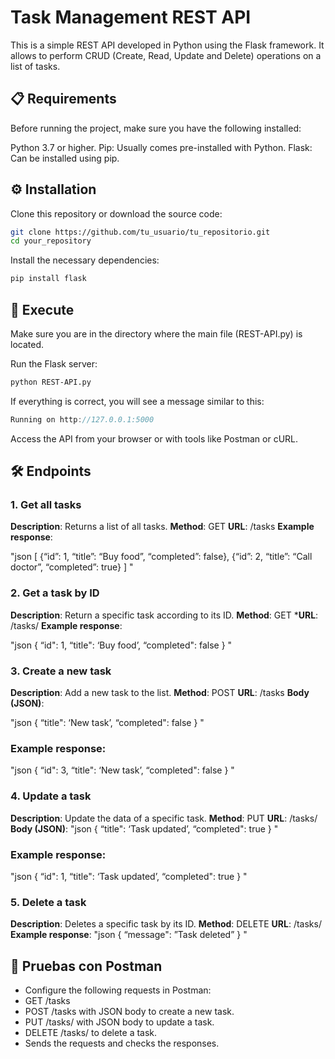 # Task Management REST API
This is a simple REST API developed in Python using the Flask framework. It allows to perform CRUD (Create, Read, Update and Delete) operations on a list of tasks.

## 📋 Requirements
Before running the project, make sure you have the following installed:

Python 3.7 or higher.
Pip: Usually comes pre-installed with Python.
Flask: Can be installed using pip.

## ⚙️ Installation
Clone this repository or download the source code:

```bash
git clone https://github.com/tu_usuario/tu_repositorio.git
cd your_repository
```
Install the necessary dependencies:
```bash
pip install flask
```

## 🚀 Execute
Make sure you are in the directory where the main file (REST-API.py) is located.

Run the Flask server:

```bash
python REST-API.py
```
If everything is correct, you will see a message similar to this:
```csharp
Running on http://127.0.0.1:5000
```
Access the API from your browser or with tools like Postman or cURL.

## 🛠️ Endpoints
### 1. Get all tasks
**Description**: Returns a list of all tasks.
**Method**: GET
**URL**: /tasks
**Example response**:

"json
[
    {“id”: 1, “title”: “Buy food”, “completed”: false},
    {“id”: 2, “title”: “Call doctor”, “completed”: true}
]
"
### 2. Get a task by ID
**Description**: Return a specific task according to its ID.
**Method**: GET
***URL**: /tasks/<id>
**Example response**:


"json
{
    “id": 1,
    “title": ‘Buy food’,
    “completed": false
}
"
### 3. Create a new task
**Description**: Add a new task to the list.
**Method**: POST
**URL**: /tasks
**Body (JSON)**:

"json
{
    “title": ‘New task’,
    “completed": false
}
"
### Example response:

"json
{
    “id": 3,
    “title": ‘New task’,
    “completed": false
}
"
### 4. Update a task
**Description**: Update the data of a specific task.
**Method**: PUT
**URL**: /tasks/<id>
**Body (JSON)**:
"json
{
    “title": ‘Task updated’,
    “completed": true
}
"
### Example response:

"json
{
    “id": 1,
    “title": ‘Task updated’,
    “completed": true
}
"
### 5. Delete a task
**Description**: Deletes a specific task by its ID.
**Method**: DELETE
**URL**: /tasks/<id>
**Example response**:
"json
{
    “message": ”Task deleted”
}
"
## 🧪 Pruebas con Postman

- Configure the following requests in Postman:
- GET /tasks
- POST /tasks with JSON body to create a new task.
- PUT /tasks/<id> with JSON body to update a task.
- DELETE /tasks/<id> to delete a task.
- Sends the requests and checks the responses.
